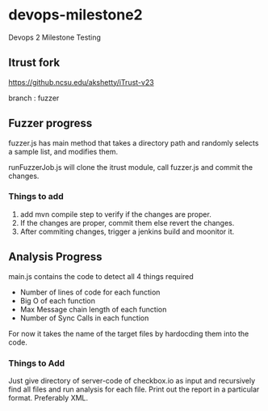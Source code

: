 # devops-milestone2
Devops 2 Milestone Testing

## Itrust fork

https://github.ncsu.edu/akshetty/iTrust-v23

branch : fuzzer


## Fuzzer progress

fuzzer.js has main method that takes a directory path and randomly selects a sample list, and modifies them.

runFuzzerJob.js will clone the itrust module, call fuzzer.js and commit the changes.

### Things to add

1) add mvn compile step to verify if the changes are proper.
2) If the changes are proper, commit them else revert the changes.
3) After commiting changes, trigger a jenkins build and moonitor it.


## Analysis Progress
main.js contains the code to detect all 4 things required
- Number of lines of code for each function
- Big O of each function
- Max Message chain length of each function 
- Number of Sync Calls in each function

For now it takes the name of the target files by hardocding them into the code.

### Things to Add
Just give directory of server-code of checkbox.io as input and recursively find all files and run analysis for each file.
Print out the report in a particular format. Preferably XML.

